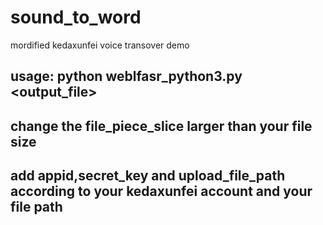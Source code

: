 # sound_to_word
mordified kedaxunfei voice transover demo

## usage: python weblfasr_python3.py <output_file>
## change the file_piece_slice larger than your file size
## add appid,secret_key and upload_file_path according to your kedaxunfei account and your file path

